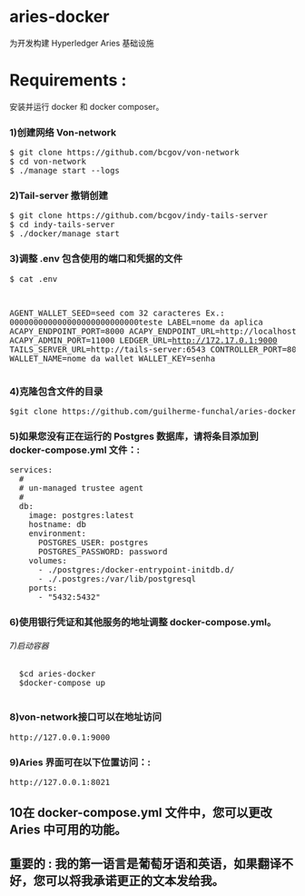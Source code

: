 # aries-docker

为开发构建 Hyperledger Aries 基础设施

# Requirements : 
安装并运行 docker 和 docker composer。

### 1)创建网络 Von-network
<pre>
$ git clone https://github.com/bcgov/von-network
$ cd von-network
$ ./manage start --logs
</pre>

### 2)Tail-server 撤销创建
<pre>
$ git clone https://github.com/bcgov/indy-tails-server
$ cd indy-tails-server
$ ./docker/manage start
</pre>

### 3)调整 .env 包含使用的端口和凭据的文件
<pre>
$ cat .env
</pre><pre>
AGENT_WALLET_SEED=seed com 32 caracteres Ex.: 000000000000000000000000000teste
LABEL=nome da aplica
ACAPY_ENDPOINT_PORT=8000
ACAPY_ENDPOINT_URL=http://localhost:8000/
ACAPY_ADMIN_PORT=11000
LEDGER_URL=http://172.17.0.1:9000
TAILS_SERVER_URL=http://tails-server:6543
CONTROLLER_PORT=8080
WALLET_NAME=nome da wallet
WALLET_KEY=senha
</pre>

### 4)克隆包含文件的目录
<pre>$git clone https://github.com/guilherme-funchal/aries-docker.git</pre>

### 5)如果您没有正在运行的 Postgres 数据库，请将条目添加到 docker-compose.yml 文件：:
<pre>
services:
  #
  # un-managed trustee agent
  #
  db:
    image: postgres:latest
    hostname: db
    environment:
      POSTGRES_USER: postgres
      POSTGRES_PASSWORD: password
    volumes:
      - ./postgres:/docker-entrypoint-initdb.d/
      - ./.postgres:/var/lib/postgresql
    ports:
      - "5432:5432"
</pre>
### 6)使用银行凭证和其他服务的地址调整 docker-compose.yml。
  
###### 7)启动容器
  <pre>
  $cd aries-docker
  $docker-compose up
  </pre>
  
### 8)von-network接口可以在地址访问
<pre>http://127.0.0.1:9000</pre>
  
### 9)Aries 界面可在以下位置访问：:
<pre>http://127.0.0.1:8021</pre>

## 10在 docker-compose.yml 文件中，您可以更改 Aries 中可用的功能。


## 重要的 : 我的第一语言是葡萄牙语和英语，如果翻译不好，您可以将我承诺更正的文本发给我。
